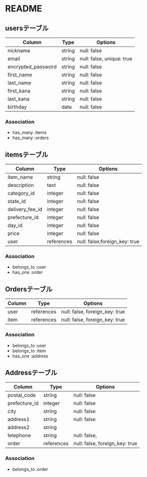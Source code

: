 # README

## usersテーブル

| Column             | Type       | Options                        |
| ------------------ | ---------- | ------------------------------ |
| nickname           | string     | null: false                    |
| email              | string     | null: false, unique: true      |
| encrypted_password | string     | null: false                    |
| first_name         | string     | null: false                    |
| last_name          | string     | null: false                    |
| first_kana         | string     | null: false                    |
| last_kana          | string     | null: false                    |
| birthday           | date       | null: false                    |

### Association
- has_many :items
- has_many :orders




## itemsテーブル

| Column            | Type       | Options                        |
| ----------------- | ---------- | ------------------------------ |
| item_name         | string     | null: false                    |商品名
| description       | text       | null: false                    |説明
| category_id       | integer    | null: false                    |分類   (ActiveHash)
| state_id          | integer    | null: false                    |状態   (ActiveHash)
| delivery_fee_id   | integer    | null: false                    |手数料 (ActiveHash)
| prefecture_id     | integer    | null: false                    |発送地 (ActiveHash)
| day_id            | integer    | null: false                    |      (ActiveHash)
| price             | integer    | null: false                    |値段
| user              | references | null: false,foreign_key: true  |出品者

### Association
- belongs_to :user
- has_one :order




## Ordersテーブル

| Column            | Type       | Options                        |
| ----------------- | ---------- | ------------------------------ |
| user              | references | null: false, foreign_key: true |購入者
| item              | references | null: false, foreign_key: true |購入品

### Association
- belongs_to :user
- belongs_to :item
- has_one :address


## Addressテーブル

| Column            | Type       | Options                        |
| ----------------- | ---------- | ------------------------------ |
| postal_code       | string     | null: false                    |郵便番号
| prefecture_id     | integer    | null: false                    |都道府県(ActiveHash)
| city              | string     | null: false                    |市町村
| address1          | string     | null: false                    |番地
| address2          | string     |                                |建物名
| telephone         | string     | null: false,                   |電話番号
| order              | references | null: false, foreign_key: true |

### Association
- belongs_to :order
